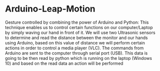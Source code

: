 # Arduino-Leap-Motion
Gesture controlled by combining the power of Arduino and Python: This technique enables us to control certain functions on our computer/Laptop by simply waving our hand in front of it. We will use two Ultrasonic sensors to determine and read the distance between the monitor and our hands using Arduino, based on this value of distance we will perform certain actions in order to control a media player (VLC). The commands from Arduino are sent to the computer through serial port (USB). This data is going to be then read by python which is running on the laptop (Windows 10) and based on the read data an action will be performed
